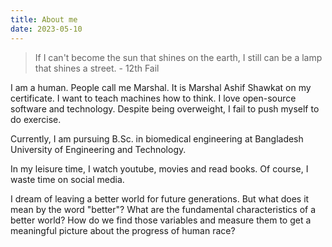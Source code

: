 ```yaml
---
title: About me  
date: 2023-05-10 
---
```


> If I can't become the sun that shines on the earth, I still can be a lamp that shines a street. - 12th Fail


I am a human. People call me Marshal. It is Marshal Ashif Shawkat on my certificate. I want to teach machines how to think. I love open-source software and technology. Despite being overweight, I fail to push myself to do exercise.   

Currently, I am pursuing B.Sc. in biomedical engineering at Bangladesh University of Engineering and Technology.   

In my leisure time, I watch youtube, movies and read books. Of course, I waste time on social media.   

I dream of leaving a better world for future generations. But what does it mean by the word "better"? What are the fundamental characteristics of a better world? How do we find those variables and measure them to get a meaningful picture about the progress of human race?
<!-- > ### Together we will make this world better   -->
